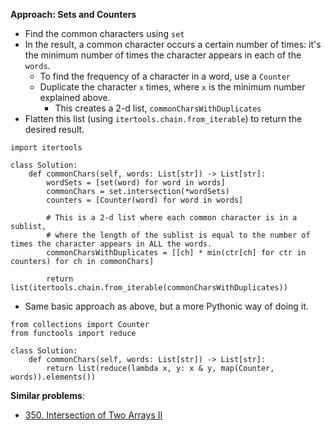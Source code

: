 **Approach: Sets and Counters**
* Find the common characters using `set`
* In the result, a common character occurs a certain number of times: it's the minimum number of times the character appears in each of the `words`.	
	* To find the frequency of a character in a word, use a `Counter`
	* Duplicate the character `x` times, where `x` is the minimum number explained above.
		* This creates a 2-d list, `commonCharsWithDuplicates`
* Flatten this list (using `itertools.chain.from_iterable`) to return the desired result.
```
import itertools

class Solution:
    def commonChars(self, words: List[str]) -> List[str]:
        wordSets = [set(word) for word in words]
        commonChars = set.intersection(*wordSets)
        counters = [Counter(word) for word in words]
        
        # This is a 2-d list where each common character is in a sublist, 
        # where the length of the sublist is equal to the number of times the character appears in ALL the words.
        commonCharsWithDuplicates = [[ch] * min(ctr[ch] for ctr in counters) for ch in commonChars]

        return list(itertools.chain.from_iterable(commonCharsWithDuplicates))
```

* Same basic approach as above, but a more Pythonic way of doing it.

```
from collections import Counter
from functools import reduce

class Solution:
    def commonChars(self, words: List[str]) -> List[str]:
        return list(reduce(lambda x, y: x & y, map(Counter, words)).elements())
```

**Similar problems**:
* [350. Intersection of Two Arrays II](https://leetcode.com/problems/intersection-of-two-arrays-ii/)
